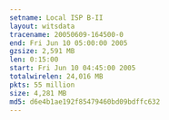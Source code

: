 ```yaml
---
setname: Local ISP B-II
layout: witsdata
tracename: 20050609-164500-0
end: Fri Jun 10 05:00:00 2005
gzsize: 2,591 MB
len: 0:15:00
start: Fri Jun 10 04:45:00 2005
totalwirelen: 24,016 MB
pkts: 55 million
size: 4,281 MB
md5: d6e4b1ae192f85479460bd09bdffc632
---
```

